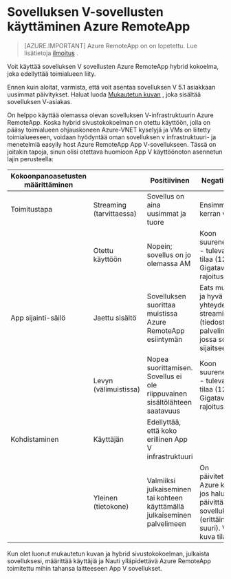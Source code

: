 <properties
    pageTitle="Azure RemoteApp-sovelluksilla App V | Microsoft Azure"
    description="Opettele käyttämään Azure RemoteApp App V sovellukset."
    services="remoteapp"
    documentationCenter=""
    authors="ericorman"
    manager="mbaldwin" />

<tags
    ms.service="remoteapp"
    ms.workload="compute"
    ms.tgt_pltfrm="na"
    ms.devlang="na"
    ms.topic="article"
    ms.date="08/15/2016" 
    ms.author="elizapo" />



# <a name="using-app-v-apps-in-azure-remoteapp"></a>Sovelluksen V-sovellusten käyttäminen Azure RemoteApp

> [AZURE.IMPORTANT]
> Azure RemoteApp on on lopetettu. Lue lisätietoja [ilmoitus](https://go.microsoft.com/fwlink/?linkid=821148) .

Voit käyttää sovelluksen V sovellusten Azure RemoteApp hybrid kokoelma, joka edellyttää toimialueen liity.

Ennen kuin aloitat, varmista, että voit asentaa sovelluksen V 5.1 asiakkaan uusimmat päivitykset. Haluat luoda [Mukautetun kuvan](remoteapp-create-custom-image.md) , joka sisältää sovelluksen V-asiakas.  

On helppo käyttää olemassa olevan sovelluksen V-infrastruktuurin Azure RemoteApp. Koska hybrid sivustokokoelman on otettu käyttöön, jolla on pääsy toimialueen ohjauskoneen Azure-VNET kyselyjä ja VMs on liitetty toimialueeseen, voidaan hyödyntää oman sovelluksen v infrastruktuuri- ja menetelmiä easyily host Azure RemoteApp App V-sovellukseen. Tässä on joitakin tapoja, sinun olisi otettava huomioon App V käyttöönoton asennetun lajin perusteella:

| Kokoonpanoasetusten määrittäminen |                       | Positiivinen                                                               | Negatiivinen                                                                                              |
|-----------------------|-----------------------|------------------------------------------------------------------------|-------------------------------------------------------------------------------------------------------|
| Toimitustapa       | Streaming (tarvittaessa) | Sovellus on aina uusimmat ja tuore                                     | Ensimmäisen kerran viive                                                                                    |
|                       | Otettu käyttöön               | Nopein; sovellus on jo olemassa AM                              | Koon suureneminen - tulevat kuva tilaa (127 Gigatavun rajoitus)                                                           |
| App sijainti-säilö  | Jaettu sisältö        | Sovelluksen suorittaa muistissa Azure RemoteApp esiintymän                         | Eats muistin ja hyvä yhteyden streaming (tiedosto)-palvelimeen, jossa sovellus sijaitsee                      |
|                       | Levyn (välimuistissa)         | Nopea suorittamisen. Sovellus ei ole riippuvainen sisältölähteen saatavuus | Koon suureneminen - tulevat kuva tilaa (127 Gigatavun rajoitus)                                                           |
| Kohdistaminen             | Käyttäjän                  | Edellyttää, että koko erillinen App V infrastruktuuri                          |                                                                                                       |
|                       | Yleinen (tietokone)      |  Valmiiksi julkaiseminen tai kohteen käyttämällä julkaiseminen palvelimeen                         |  On päivitettävä Azure kuva, jos haluat päivittää sovelluksen (erittäin suuri). Vie kuva tilaa. |

 Kun olet luonut mukautetun kuvan ja hybrid sivustokokoelman, julkaista sovelluksesi, määrittää käyttäjiä ja Nauti ylläpidettävä Azure RemoteApp toimitettu mihin tahansa laitteeseen App V sovellukset.

